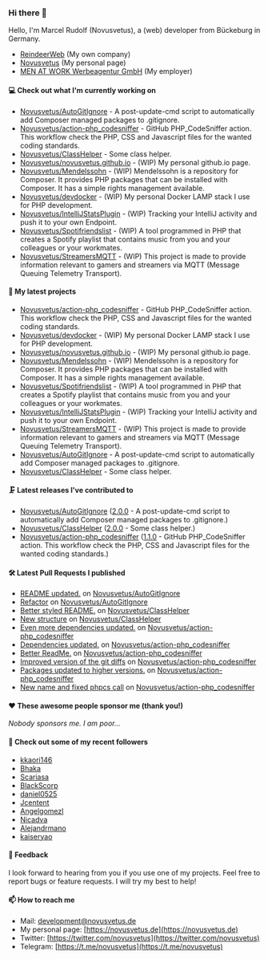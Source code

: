 ### Hi there 👋

Hello, I'm Marcel Rudolf (Novusvetus), a (web) developer from Bückeburg in Germany.

* [ReindeerWeb](https://reindeer-web.de) (My own company)
* [Novusvetus](https://novusvetus.de) (My personal page)
* [MEN AT WORK Werbeagentur GmbH](https://www.men-at-work.de/) (My employer)

#### 💻 Check out what I'm currently working on

- [Novusvetus/AutoGitIgnore](https://github.com/Novusvetus/AutoGitIgnore) - A post-update-cmd script to automatically add Composer managed packages to .gitignore.
- [Novusvetus/action-php_codesniffer](https://github.com/Novusvetus/action-php_codesniffer) - GitHub PHP_CodeSniffer action. This workflow check the PHP, CSS and Javascript files for the wanted coding standards.
- [Novusvetus/ClassHelper](https://github.com/Novusvetus/ClassHelper) - Some class helper.
- [Novusvetus/novusvetus.github.io](https://github.com/Novusvetus/novusvetus.github.io) - (WIP) My personal github.io page.
- [Novusvetus/Mendelssohn](https://github.com/Novusvetus/Mendelssohn) - (WIP) Mendelssohn is a repository for Composer. It provides PHP packages that can be installed with Composer. It has a simple rights management available.
- [Novusvetus/devdocker](https://github.com/Novusvetus/devdocker) - (WIP) My personal Docker LAMP stack I use for PHP development.
- [Novusvetus/IntelliJStatsPlugin](https://github.com/Novusvetus/IntelliJStatsPlugin) - (WIP) Tracking your IntelliJ activity and push it to your own Endpoint.
- [Novusvetus/Spotifriendslist](https://github.com/Novusvetus/Spotifriendslist) - (WIP) A tool programmed in PHP that creates a Spotify playlist that contains music from you and your colleagues or your workmates.
- [Novusvetus/StreamersMQTT](https://github.com/Novusvetus/StreamersMQTT) - (WIP) This project is made to provide information relevant to gamers and streamers via MQTT (Message Queuing Telemetry Transport).

#### 🐣 My latest projects

- [Novusvetus/action-php_codesniffer](https://github.com/Novusvetus/action-php_codesniffer) - GitHub PHP_CodeSniffer action. This workflow check the PHP, CSS and Javascript files for the wanted coding standards.
- [Novusvetus/devdocker](https://github.com/Novusvetus/devdocker) - (WIP) My personal Docker LAMP stack I use for PHP development.
- [Novusvetus/novusvetus.github.io](https://github.com/Novusvetus/novusvetus.github.io) - (WIP) My personal github.io page.
- [Novusvetus/Mendelssohn](https://github.com/Novusvetus/Mendelssohn) - (WIP) Mendelssohn is a repository for Composer. It provides PHP packages that can be installed with Composer. It has a simple rights management available.
- [Novusvetus/Spotifriendslist](https://github.com/Novusvetus/Spotifriendslist) - (WIP) A tool programmed in PHP that creates a Spotify playlist that contains music from you and your colleagues or your workmates.
- [Novusvetus/IntelliJStatsPlugin](https://github.com/Novusvetus/IntelliJStatsPlugin) - (WIP) Tracking your IntelliJ activity and push it to your own Endpoint.
- [Novusvetus/StreamersMQTT](https://github.com/Novusvetus/StreamersMQTT) - (WIP) This project is made to provide information relevant to gamers and streamers via MQTT (Message Queuing Telemetry Transport).
- [Novusvetus/AutoGitIgnore](https://github.com/Novusvetus/AutoGitIgnore) - A post-update-cmd script to automatically add Composer managed packages to .gitignore.
- [Novusvetus/ClassHelper](https://github.com/Novusvetus/ClassHelper) - Some class helper.

#### 🗜 Latest releases I've contributed to

- [Novusvetus/AutoGitIgnore](https://github.com/Novusvetus/AutoGitIgnore) ([2.0.0](https://github.com/Novusvetus/AutoGitIgnore/releases/tag/2.0.0) - A post-update-cmd script to automatically add Composer managed packages to .gitignore.)
- [Novusvetus/ClassHelper](https://github.com/Novusvetus/ClassHelper) ([2.0.0](https://github.com/Novusvetus/ClassHelper/releases/tag/2.0.0) - Some class helper.)
- [Novusvetus/action-php_codesniffer](https://github.com/Novusvetus/action-php_codesniffer) ([1.1.0](https://github.com/Novusvetus/action-php_codesniffer/releases/tag/1.1.0) - GitHub PHP_CodeSniffer action. This workflow check the PHP, CSS and Javascript files for the wanted coding standards.)

#### 🛠 Latest Pull Requests I published

- [README updated.](https://github.com/Novusvetus/AutoGitIgnore/pull/4) on [Novusvetus/AutoGitIgnore](https://github.com/Novusvetus/AutoGitIgnore)
- [Refactor](https://github.com/Novusvetus/AutoGitIgnore/pull/3) on [Novusvetus/AutoGitIgnore](https://github.com/Novusvetus/AutoGitIgnore)
- [Better styled README.](https://github.com/Novusvetus/ClassHelper/pull/4) on [Novusvetus/ClassHelper](https://github.com/Novusvetus/ClassHelper)
- [New structure](https://github.com/Novusvetus/ClassHelper/pull/3) on [Novusvetus/ClassHelper](https://github.com/Novusvetus/ClassHelper)
- [Even more dependencies updated.](https://github.com/Novusvetus/action-php_codesniffer/pull/53) on [Novusvetus/action-php_codesniffer](https://github.com/Novusvetus/action-php_codesniffer)
- [Dependencies updated.](https://github.com/Novusvetus/action-php_codesniffer/pull/48) on [Novusvetus/action-php_codesniffer](https://github.com/Novusvetus/action-php_codesniffer)
- [Better ReadMe.](https://github.com/Novusvetus/action-php_codesniffer/pull/42) on [Novusvetus/action-php_codesniffer](https://github.com/Novusvetus/action-php_codesniffer)
- [Improved version of the git diffs](https://github.com/Novusvetus/action-php_codesniffer/pull/41) on [Novusvetus/action-php_codesniffer](https://github.com/Novusvetus/action-php_codesniffer)
- [Packages updated to higher versions.](https://github.com/Novusvetus/action-php_codesniffer/pull/40) on [Novusvetus/action-php_codesniffer](https://github.com/Novusvetus/action-php_codesniffer)
- [New name and fixed phpcs call](https://github.com/Novusvetus/action-php_codesniffer/pull/39) on [Novusvetus/action-php_codesniffer](https://github.com/Novusvetus/action-php_codesniffer)

#### ❤️ These awesome people sponsor me (thank you!)

_Nobody sponsors me. I am poor..._

#### 👯 Check out some of my recent followers

- [kkaori146](https://github.com/kkaori146)
- [Bhaka](https://github.com/Bhaka)
- [Scariasa](https://github.com/Scariasa)
- [BlackScorp](https://github.com/BlackScorp)
- [daniel0525](https://github.com/daniel0525)
- [Jcentent](https://github.com/Jcentent)
- [Angelgomezl](https://github.com/Angelgomezl)
- [Nicadva](https://github.com/Nicadva)
- [Alejandrmano](https://github.com/Alejandrmano)
- [kaiseryao](https://github.com/kaiseryao)

#### 💬 Feedback
I look forward to hearing from you if you use one of my projects. Feel free to report bugs or feature requests.
I will try my best to help!

#### 📫 How to reach me

- Mail: [development@novusvetus.de](mailto:development@novusvetus.de)
- My personal page: [https://novusvetus.de](https://novusvetus.de)
- Twitter: [https://twitter.com/novusvetus](https://twitter.com/novusvetus)
- Telegram: [https://t.me/novusvetus](https://t.me/novusvetus)
